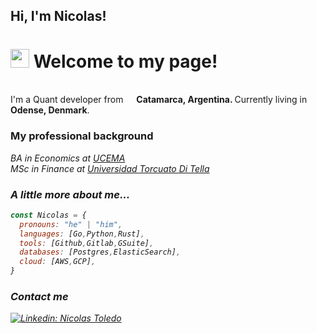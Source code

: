 <h2> Hi, I'm Nicolas!</h2>

<h1><img src="https://emojis.slackmojis.com/emojis/images/1531849430/4246/blob-sunglasses.gif?1531849430" width="30"/> Welcome to my page!</h1>

<p>
  </br> I'm a Quant developer from <img src="https://cdn-icons-png.flaticon.com/512/321/321211.png" width="13"/> <b>Catamarca, Argentina.
  </b> Currently living in <img src="https://cdn-icons-png.flaticon.com/512/5281/5281403.png" width="13"/> <b>Odense, Denmark</b>. 
</p>

<h3>My professional background</h3>
<p>
  <em>BA in Economics at <a href="https://ucema.edu.ar/grado/licenciatura-en-economia">UCEMA</a>
  </br>MSc in Finance at <a href="https://www.utdt.edu/ver_contenido.php?id_contenido=7421&id_item_menu=14403">Universidad Torcuato Di Tella</a>
</p>

### A little more about me...  

```javascript
const Nicolas = {
  pronouns: "he" | "him",
  languages: [Go,Python,Rust],
  tools: [Github,Gitlab,GSuite],
  databases: [Postgres,ElasticSearch],
  cloud: [AWS,GCP],
}
```


<h3>Contact me</h3>

[![Linkedin: Nicolas Toledo](https://img.shields.io/badge/-NicolasToledo-blue?style=flat-square&logo=Linkedin&logoColor=white&link=https://www.linkedin.com/in/nicolas-toledo17/)](https://www.linkedin.com/in/nicolas-toledo17/)
